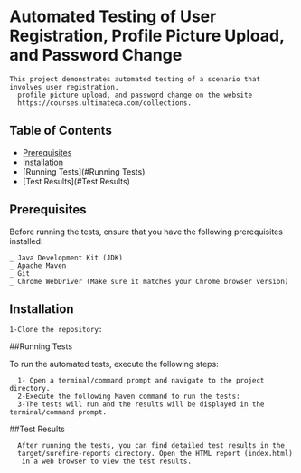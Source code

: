 # Automated Testing of User Registration, Profile Picture Upload, and Password Change

    This project demonstrates automated testing of a scenario that involves user registration, 
      profile picture upload, and password change on the website 
      https://courses.ultimateqa.com/collections.

## Table of Contents

- [Prerequisites](#Prerequisites)
- [Installation](#Installation)
- [Running Tests](#Running Tests)
- [Test Results](#Test Results)

## Prerequisites

Before running the tests, ensure that you have the following prerequisites installed:

    _ Java Development Kit (JDK)
    _ Apache Maven
    _ Git
    _ Chrome WebDriver (Make sure it matches your Chrome browser version)
## Installation

    1-Clone the repository:

##Running Tests

 To run the automated tests, execute the following steps:

      1- Open a terminal/command prompt and navigate to the project directory.
      2-Execute the following Maven command to run the tests: 
      3-The tests will run and the results will be displayed in the terminal/command prompt.

##Test Results

      After running the tests, you can find detailed test results in the 
      target/surefire-reports directory. Open the HTML report (index.html)
       in a web browser to view the test results.
